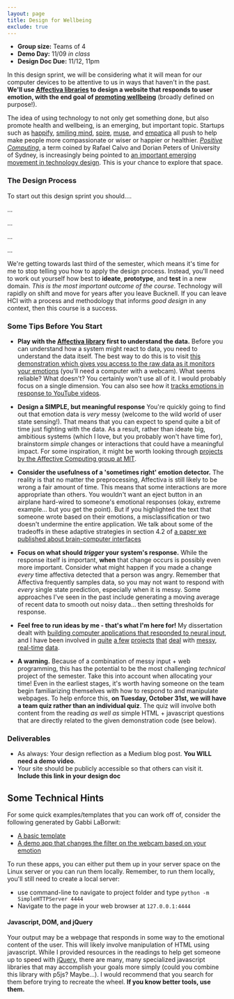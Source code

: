 ```yaml
---
layout: page
title: Design for Wellbeing
exclude: true
---
```


- **Group size:** Teams of 4
- **Demo Day:** 11/09 _in class_
- **Design Doc Due:** 11/12, 11pm

In this design sprint, we will be considering what it will mean for our computer devices to be attentive to us in ways that haven't in the past. **We'll use [Affectiva libraries](https://knowledge.affectiva.com/v3.3/docs/getting-started-with-the-emotion-sdk-for-javascript) to design a website that responds to user emotion, with the end goal of [promoting wellbeing](http://ieeexplore.ieee.org/stamp/stamp.jsp?arnumber=6679310)** (broadly defined on purpose!).

The idea of using technology to not only get something done, but also promote health and wellbeing, is an emerging, but important topic. Startups such as [happify](https://my.happify.com/), [smiling mind](http://smilingmind.com.au/), [spire](https://spire.io/), [muse](http://www.choosemuse.com/), and [empatica](https://www.empatica.com/) all push to help make people more compassionate or wiser or happier or healthier. [_Positive Computing_](http://www.positivecomputing.org/), a term coined by Rafael Calvo and Dorian Peters of University of Sydney, is increasingly being pointed to [an important emerging movement in technology design](https://www.washingtonpost.com/news/innovations/wp/2015/01/30/positive-computing-the-tech-buzzword-you-need-to-know-for-2015/?utm_term=.7faa5fd7fbe8). This is your chance to explore that space. 

### The Design Process
To start out this design sprint you should....

...

...

...

...

We're getting towards last third of the semester, which means it's time for me to stop telling you how to apply the design process. Instead, you'll need to work out yourself how best to **ideate**, **prototype**, and **test** in a new domain. _This is the most important outcome of the course_. Technology will rapidly on shift and move for years after you leave Bucknell. If you can leave HCI with a process and methodology that informs _good design_ in any context, then this course is a success.

### Some Tips Before You Start

- **Play with the [Affectiva library](https://knowledge.affectiva.com/v3.3/docs) first to understand the data.** Before you can understand how a system might react to data, you need to understand the data itself. The best way to do this is  to visit [this demonstration which gives you access to the raw data as it monitors your emotions](https://jsfiddle.net/affectiva/opyh5e8d/show/) (you'll need a computer with a webcam). What seems reliable? What doesn't? You certainly won't use all of it. I would probably focus on a single dimension. You can also see how it [tracks emotions in response to YouTube videos](https://affectiva.github.io/youtube-demo/).

- **Design a SIMPLE, but meaningful response** You're quickly going to find out that emotion data is _very_ messy (welcome to the wild world of user state sensing!). That means that you can expect to spend quite a bit of time just fighting with the data. As a result, rather than ideate big, ambitious systems (which I love, but you probably won't have time for), brainstorm _simple_ changes or interactions that could have a meaningful impact. For some inspiration, it might be worth looking through [projects by the Affective Computing group at MIT](http://affect.media.mit.edu/index.php).

- **Consider the usefulness of a 'sometimes right' emotion detector.** The reality is that no matter the preprocessing, Affectiva is still likely to be wrong a fair amount of time. This means that some interactions are more appropriate than others. You wouldn't want an eject button in an airplane hard-wired to someone's emotional responses (okay, extreme example... but you get the point). But if you highlighted the text that someone wrote based on their emotions, a misclassification or two doesn't undermine the entire application. We talk about some of the tradeoffs in these adaptive strategies in section 4.2 of [a paper we published about brain-computer interfaces](http://www.danafergan.com/publications/solovey2015designing.pdf)

- **Focus on what should _trigger_ your system's response.** While the response itself is important, **when** that change occurs is possibly even more important. Consider what might happen if you made a change *every* time affectiva detected that a person was angry. Remember that Affectiva frequently samples data, so you may not want to respond with _every_ single state prediction, especially when it is messy. Some approaches I've seen in the past include generating a moving average of recent data to smooth out noisy data... then setting thresholds for response.

- **Feel free to run ideas by me - that's what I'm here for!** My dissertation dealt with [building computer applications that responded to neural input](http://www.eg.bucknell.edu/~emp017/papers/epeck_thesis.pdf), and I have been involved in [quite](http://www.eg.bucknell.edu/~emp017/papers/yuksel_musiclearning_2016.pdf) [a few](http://www.eg.bucknell.edu/~emp017/papers/emovis_iui.pdf) [projects](http://www.eg.bucknell.edu/~emp017/papers/Peck-Computer15.pdf) [that](http://www.eg.bucknell.edu/~emp017/papers/tochi_15.pdf) [deal](http://www.eg.bucknell.edu/~emp017/papers/yuksel_NIME2015.pdf) with [messy](http://www.eg.bucknell.edu/~emp017/papers/afergan_uist2014.pdf), [real-time](http://www.eg.bucknell.edu/~emp017/papers/chi14_dynamicdifficulty.pdf) [data](http://www.eg.bucknell.edu/~emp017/papers/epeck_AH2013.pdf).

- **A warning.** Because of a combination of messy input + web programming, this has the potential to be the most challenging _technical_ project of the semester. Take this into account when allocating your time! Even in the earliest stages, it's worth having someone on the team begin familiarizing themselves with how to respond to and manipulate webpages. To help enforce this, **on Tuesday, October 31st, we will have a team quiz rather than an individual quiz**. The quiz will involve both content from the reading _as well as_ simple HTML + javascript questions that are directly related to the given demonstration code (see below).

### Deliverables
- As always: Your design reflection as a Medium blog post. **You WILL need a demo video**.
- Your site should be publicly accessible so that others can visit it. **Include this link in your design doc**


## Some Technical Hints

For some quick examples/templates that you can work off of, consider the following generated by Gabbi LaBorwit:

- [A basic template](https://drive.google.com/open?id=0B9wW7gtF6dvROXNoU0pZdVM3OWM)
- [A demo app that changes the filter on the webcam based on your emotion](https://drive.google.com/open?id=0B9wW7gtF6dvRcDhtM01acWpKR2s)

To run these apps, you can either put them up in your server space on the Linux server or you can run them locally. Remember, to run them locally, you'll still need to create a local server:
- use command-line to navigate to project folder and type `python -m SimpleHTTPServer 4444`
- Navigate to the page in your web browser at `127.0.0.1:4444`

#### Javascript, DOM, and jQuery

Your output may be a webpage that responds in some way to the emotional content of the user. This will likely involve manipulation of HTML using javascript. While I provided resources in the readings to help get someone up to speed with [jQuery](https://jquery.com/), there are many, many specialized javascript libraries that may accomplish your goals more simply (could you combine this library with p5js? Maybe...). I would recommend that you search for them before trying to recreate the wheel. **If you know better tools, use them.**
